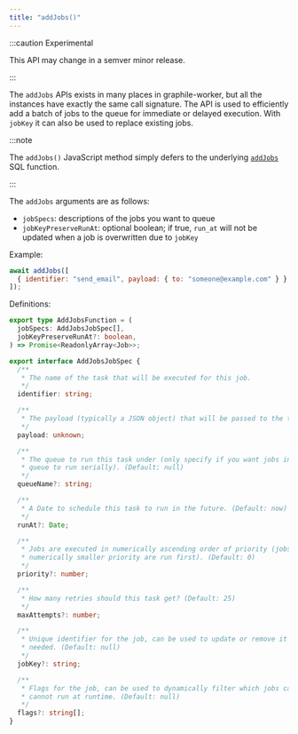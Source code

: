 ```yaml
---
title: "addJobs()"
---
```


:::caution Experimental

This API may change in a semver minor release.

:::

The `addJobs` APIs exists in many places in graphile-worker, but all the
instances have exactly the same call signature. The API is used to efficiently
add a batch of jobs to the queue for immediate or delayed execution. With
`jobKey` it can also be used to replace existing jobs.

:::note

The `addJobs()` JavaScript method simply defers to the underlying
[`addJobs`](../sql-add-job.md#graphile_workeradd_jobs) SQL function.

:::

The `addJobs` arguments are as follows:

- `jobSpecs`: descriptions of the jobs you want to queue
- `jobKeyPreserveRunAt`: optional boolean; if true, `run_at` will not be updated
  when a job is overwritten due to `jobKey`

Example:

```js
await addJobs([
  { identifier: "send_email", payload: { to: "someone@example.com" } },
]);
```

Definitions:

```ts
export type AddJobsFunction = (
  jobSpecs: AddJobsJobSpec[],
  jobKeyPreserveRunAt?: boolean,
) => Promise<ReadonlyArray<Job>>;

export interface AddJobsJobSpec {
  /**
   * The name of the task that will be executed for this job.
   */
  identifier: string;

  /**
   * The payload (typically a JSON object) that will be passed to the task executor.
   */
  payload: unknown;

  /**
   * The queue to run this task under (only specify if you want jobs in this
   * queue to run serially). (Default: null)
   */
  queueName?: string;

  /**
   * A Date to schedule this task to run in the future. (Default: now)
   */
  runAt?: Date;

  /**
   * Jobs are executed in numerically ascending order of priority (jobs with a
   * numerically smaller priority are run first). (Default: 0)
   */
  priority?: number;

  /**
   * How many retries should this task get? (Default: 25)
   */
  maxAttempts?: number;

  /**
   * Unique identifier for the job, can be used to update or remove it later if
   * needed. (Default: null)
   */
  jobKey?: string;

  /**
   * Flags for the job, can be used to dynamically filter which jobs can and
   * cannot run at runtime. (Default: null)
   */
  flags?: string[];
}
```
